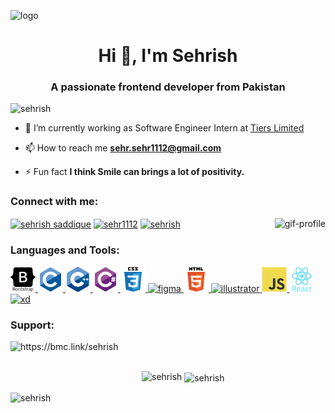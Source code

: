 ![logo](https://github.com/Sehrish-Saddique/Sehrish-Saddique/blob/main/Untitled%20(665%20%C3%97%20200%20px)%20(1).png)
<h1 align="center">Hi 👋, I'm Sehrish</h1>
<h3 align="center">A passionate frontend developer from Pakistan</h3>

<p align="left"> <img src="https://komarev.com/ghpvc/?username=sehrish&label=Profile%20views&color=0e75b6&style=flat" alt="sehrish" /> </p>

- 🔭 I’m currently working as Software Engineer Intern at [Tiers Limited](https://www.linkedin.com/company/tiers-limited/mycompany/)

- 📫 How to reach me **sehr.sehr1112@gmail.com**

- ⚡ Fun fact **I think Smile can brings a lot of positivity.**

<h3 align="left">Connect with me:</h3>
<img align="right" alt="gif-profile" src="https://github.com/Sehrish-Saddique/Sehrish-Saddique/blob/main/gif-profile.gif">
<p align="left">
<a href="https://linkedin.com/in/sehrish saddique" target="blank"><img align="center" src="https://raw.githubusercontent.com/rahuldkjain/github-profile-readme-generator/master/src/images/icons/Social/linked-in-alt.svg" alt="sehrish saddique" height="30" width="40" /></a>
<a href="https://instagram.com/sehr1112" target="blank"><img align="center" src="https://raw.githubusercontent.com/rahuldkjain/github-profile-readme-generator/master/src/images/icons/Social/instagram.svg" alt="sehr1112" height="30" width="40" /></a>
<a href="https://dribbble.com/Sehr1112" target="blank"><img align="center" src="https://raw.githubusercontent.com/rahuldkjain/github-profile-readme-generator/master/src/images/icons/Social/dribbble.svg" alt="sehrish" height="30" width="40" /></a>
</p>

<h3 align="left">Languages and Tools:</h3>
<p align="left"> <a href="https://getbootstrap.com" target="_blank" rel="noreferrer"> <img src="https://raw.githubusercontent.com/devicons/devicon/master/icons/bootstrap/bootstrap-plain-wordmark.svg" alt="bootstrap" width="40" height="40"/> </a> <a href="https://www.cprogramming.com/" target="_blank" rel="noreferrer"> <img src="https://raw.githubusercontent.com/devicons/devicon/master/icons/c/c-original.svg" alt="c" width="40" height="40"/> </a> <a href="https://www.w3schools.com/cpp/" target="_blank" rel="noreferrer"> <img src="https://raw.githubusercontent.com/devicons/devicon/master/icons/cplusplus/cplusplus-original.svg" alt="cplusplus" width="40" height="40"/> </a> <a href="https://www.w3schools.com/cs/" target="_blank" rel="noreferrer"> <img src="https://raw.githubusercontent.com/devicons/devicon/master/icons/csharp/csharp-original.svg" alt="csharp" width="40" height="40"/> </a> <a href="https://www.w3schools.com/css/" target="_blank" rel="noreferrer"> <img src="https://raw.githubusercontent.com/devicons/devicon/master/icons/css3/css3-original-wordmark.svg" alt="css3" width="40" height="40"/> </a> <a href="https://www.figma.com/" target="_blank" rel="noreferrer"> <img src="https://www.vectorlogo.zone/logos/figma/figma-icon.svg" alt="figma" width="40" height="40"/> </a> <a href="https://www.w3.org/html/" target="_blank" rel="noreferrer"> <img src="https://raw.githubusercontent.com/devicons/devicon/master/icons/html5/html5-original-wordmark.svg" alt="html5" width="40" height="40"/> </a> <a href="https://www.adobe.com/in/products/illustrator.html" target="_blank" rel="noreferrer"> <img src="https://www.vectorlogo.zone/logos/adobe_illustrator/adobe_illustrator-icon.svg" alt="illustrator" width="40" height="40"/> </a> <a href="https://developer.mozilla.org/en-US/docs/Web/JavaScript" target="_blank" rel="noreferrer"> <img src="https://raw.githubusercontent.com/devicons/devicon/master/icons/javascript/javascript-original.svg" alt="javascript" width="40" height="40"/> </a> <a href="https://reactjs.org/" target="_blank" rel="noreferrer"> <img src="https://raw.githubusercontent.com/devicons/devicon/master/icons/react/react-original-wordmark.svg" alt="react" width="40" height="40"/> </a> <a href="https://www.adobe.com/products/xd.html" target="_blank" rel="noreferrer"> <img src="https://cdn.worldvectorlogo.com/logos/adobe-xd.svg" alt="xd" width="40" height="40"/> </a> </p>

<h3 align="left">Support:</h3>





<p><a href="https://bmc.link/sehrish"> <img align="left" src="https://cdn.buymeacoffee.com/buttons/v2/default-yellow.png" height="50" width="210" alt="https://bmc.link/sehrish" /></a></p><br><br>

<p><img align="left" src="https://github-readme-stats.vercel.app/api/top-langs?username=sehrish&show_icons=true&locale=en&layout=compact" alt="sehrish" /></p>

<p>&nbsp;<img align="center" src="https://github-readme-stats.vercel.app/api?username=sehrish&show_icons=true&locale=en" alt="sehrish" /></p>

<p><img align="center" src="https://github-readme-streak-stats.herokuapp.com/?user=sehrish&" alt="sehrish" /></p>
